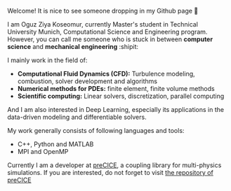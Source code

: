 Welcome! It is nice to see someone dropping in my Github page :wave:

I am Oguz Ziya Koseomur, currently Master's student in Technical University Munich, Computational Science and Engineering program. However, you can call me someone who is stuck in between **computer science** and **mechanical engineering** :shipit:

I mainly work in the field of:
- **Computational Fluid Dynamics (CFD):** Turbulence modeling, combustion, solver development and algorithms
- **Numerical methods for PDEs:** finite element, finite volume methods
- **Scientific computing:** Linear solvers, discretization, parallel computing

And I am also interested in Deep Learning, especially its applications in the data-driven modeling and differentiable solvers.

My work generally consists of following languages and tools:
- C++, Python and MATLAB
- MPI and OpenMP

Currently I am a developer at [preCICE](https://www.precice.org), a coupling library for multi-physics simulations. If you are interested, do not forget to visit [the repository of preCICE](https://github.com/precice)
